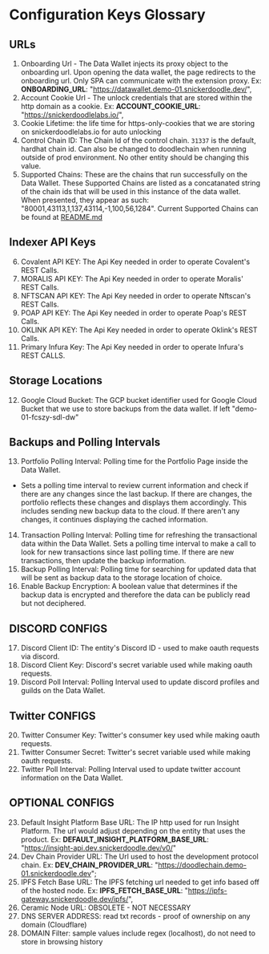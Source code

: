 # Configuration Keys Glossary

## URLs
1. Onboarding Url - The Data Wallet injects its proxy object to the onboarding url.  Upon opening the data wallet, the page redirects to the onboarding url.  Only SPA can communicate with the extension proxy. 
Ex: __ONBOARDING_URL__: "https://datawallet.demo-01.snickerdoodle.dev/",
2. Account Cookie Url - The unlock credentials that are stored within the http domain as a cookie. 
Ex: __ACCOUNT_COOKIE_URL__: "https://snickerdoodlelabs.io/",
3. Cookie Lifetime: the life time for https-only-cookies that we are storing on snickerdoodlelabs.io for auto unlocking
4. Control Chain ID: The Chain Id of the control chain. `31337` is the default, hardhat chain id.  Can also be changed to doodlechain when running outside of prod environment. No other entity should be changing this value.  
5. Supported Chains: These are the chains that run successfully on the Data Wallet. 
These Supported Chains are listed as a concatanated string of the chain ids that will be used in this instance of the data wallet.  
When presented, they appear as such: "80001,43113,1,137,43114,-1,100,56,1284".
Current Supported Chains can be found at [README.md](/documentation/sdql/README.md)

## Indexer API Keys
6. Covalent API KEY: The Api Key needed in order to operate Covalent's REST Calls.  
7. MORALIS API KEY: The Api Key needed in order to operate Moralis' REST Calls.  
8. NFTSCAN API KEY: The Api Key needed in order to operate Nftscan's REST Calls.  
9. POAP API KEY: The Api Key needed in order to operate Poap's REST Calls.  
10. OKLINK API KEY: The Api Key needed in order to operate Oklink's REST Calls. 
11. Primary Infura Key: The Api Key needed in order to operate Infura's REST CALLS. 

## Storage Locations
12. Google Cloud Bucket: The GCP bucket identifier used for Google Cloud Bucket that we use to store backups from the data wallet. If left 
"demo-01-fcszy-sdl-dw"

## Backups and Polling Intervals
13. Portfolio Polling Interval: Polling time for the Portfolio Page inside the Data Wallet. 
- Sets a polling time interval to review current information and check if there are any changes since the last backup.  If there are changes, the portfolio reflects these changes and displays them accordingly.  This includes sending new backup data to the cloud.  If there aren't any changes, it continues displaying the cached information. 
14. Transaction Polling Interval: Polling time for refreshing the transactional data within the Data Wallet. Sets a polling time interval to make a call to look for new transactions since last polling time.  If there are new transactions, then update the backup information.  
15. Backup Polling Interval: Polling time for searching for updated data that will be sent as backup data to the storage location of choice. 
16. Enable Backup Encryption: A boolean value that determines if the backup data is encrypted and therefore the data can be publicly read but not deciphered.  

## DISCORD CONFIGS
17. Discord Client ID: The entity's Discord ID - used to make oauth requests via discord. 
18. Discord Client Key: Discord's secret variable used while making oauth requests. 
19. Discord Poll Interval: Polling Interval used to update discord profiles and guilds on the Data Wallet. 

## Twitter CONFIGS
20. Twitter Consumer Key: Twitter's consumer key used while making oauth requests.
21. Twitter Consumer Secret: Twitter's secret variable used while making oauth requests.
22. Twitter Poll Interval: Polling Interval used to update twitter account information on the Data Wallet. 

## OPTIONAL CONFIGS
23. Default Insight Platform Base URL: The IP http used for run  Insight Platform.  The url would adjust depending on the entity that uses the product. 
Ex: __DEFAULT_INSIGHT_PLATFORM_BASE_URL__: "https://insight-api.dev.snickerdoodle.dev/v0/"
24. Dev Chain Provider URL: The Url used to host the development protocol chain. 
Ex: __DEV_CHAIN_PROVIDER_URL__: "https://doodlechain.demo-01.snickerdoodle.dev";
25. IPFS Fetch Base URL: 
The IPFS fetching url needed to get info based off of the hosted node. 
Ex: __IPFS_FETCH_BASE_URL__: "https://ipfs-gateway.snickerdoodle.dev/ipfs/",
26. Ceramic Node URL: OBSOLETE - NOT NECESSARY
27. DNS SERVER ADDRESS: read txt records - proof of ownership on any domain (Cloudflare)
28. DOMAIN Filter: sample values include regex (localhost), do not need to store in browsing history